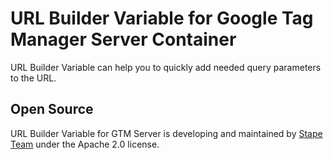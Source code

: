# URL Builder Variable for Google Tag Manager Server Container

URL Builder Variable can help you to quickly add needed query parameters to the URL.

## Open Source

URL Builder Variable for GTM Server is developing and maintained by [Stape Team](https://stape.io/) under the Apache 2.0 license.
